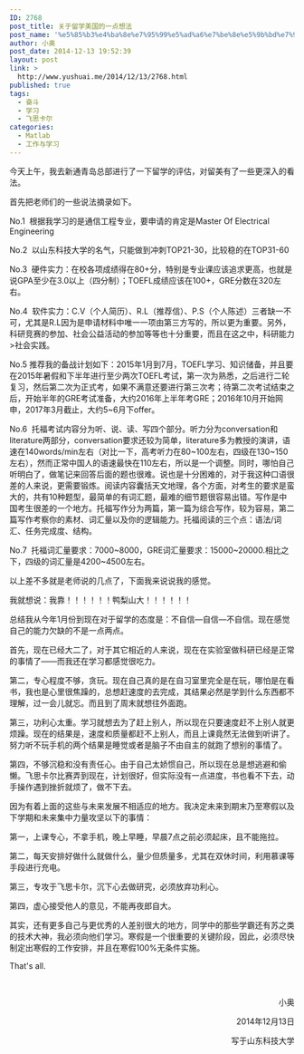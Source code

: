 ```yaml
---
ID: 2768
post_title: 关于留学美国的一点想法
post_name: '%e5%85%b3%e4%ba%8e%e7%95%99%e5%ad%a6%e7%be%8e%e5%9b%bd%e7%9a%84%e4%b8%80%e7%82%b9%e6%83%b3%e6%b3%95'
author: 小奥
post_date: 2014-12-13 19:52:39
layout: post
link: >
  http://www.yushuai.me/2014/12/13/2768.html
published: true
tags:
  - 奋斗
  - 学习
  - 飞思卡尔
categories:
  - Matlab
  - 工作与学习
---
```

今天上午，我去新通青岛总部进行了一下留学的评估，对留美有了一些更深入的看法。

<!--more-->

首先把老师们的一些说法摘录如下。

No.1  根据我学习的是通信工程专业，要申请的肯定是Master Of Electrical Engineering

No.2  以山东科技大学的名气，只能做到冲刺TOP21-30，比较稳的在TOP31-60

No.3  硬件实力：在校各项成绩得在80+分，特别是专业课应该追求更高，也就是说GPA至少在3.0以上（四分制）；TOEFL成绩应该在100+，GRE分数在320左右。

No.4  软件实力：C.V（个人简历）、R.L（推荐信）、P.S（个人陈述）三者缺一不可，尤其是R.L因为是申请材料中唯一一项由第三方写的，所以更为重要。另外，科研竞赛的参加、社会公益活动的参加等等也十分重要，而且在这之中，科研能力&gt;社会实践。

No.5 推荐我的备战计划如下：2015年1月到7月，TOEFL学习、知识储备，并且要在2015年暑假和下半年进行至少两次TOEFL考试，第一次为熟悉，之后进行二轮复习，然后第二次为正式考，如果不满意还要进行第三次考；待第二次考试结束之后，开始半年的GRE考试准备，大约2016年上半年考GRE；2016年10月开始网申，2017年3月截止，大约5~6月下offer。

No.6  托福考试内容分为听、说、读、写四个部分。听力分为conversation和literature两部分，conversation要求还较为简单，literature多为教授的演讲，语速在140words/min左右（对比一下，高考听力在80~100左右，四级在130~150左右），然而正常中国人的语速最快在110左右，所以是一个调整。同时，哪怕自己听明白了，做笔记来回答后面的题也很难。说也是十分困难的，对于我这种口语很差的人来说，更需要锻炼。阅读内容囊括天文地理，各个方面，对考生的要求是蛮大的，共有10种题型，最简单的有词汇题，最难的细节题很容易出错。写作是中国考生很差的一个地方。托福写作分为两篇，第一篇为综合写作，较为容易，第二篇写作考察你的素材、词汇量以及你的逻辑能力。托福阅读的三个点：语法/词汇、任务完成度、结构。

No.7  托福词汇量要求：7000~8000，GRE词汇量要求：15000~20000.相比之下，四级的词汇量是4200~4500左右。

以上差不多就是老师说的几点了，下面我来说说我的感觉。

我就想说：我靠！！！！！！鸭梨山大！！！！！！

总结我从今年1月份到现在对于留学的态度是：不自信—自信—不自信。现在感觉自己的能力欠缺的不是一点两点。

首先，现在已经大二了，对于其它相近的人来说，现在在实验室做科研已经是正常的事情了——而我还在学习都感觉很吃力。

第二，专心程度不够，贪玩。现在自己真的是在自习室里完全是在玩，哪怕是在看书，我也是心里很焦躁的，总想赶速度的去完成，其结果必然是学到什么东西都不理解，过一会儿就忘。而且到了周末就想往外面跑。

第三，功利心太重。学习就想去为了赶上别人，所以现在只要速度赶不上别人就更烦躁。现在的结果是，速度和质量都赶不上别人，而且上课竟然无法做到听讲了。努力听不玩手机的两个结果是睡觉或者是脑子不由自主的就跑了想别的事情了。

第四，不够沉稳和没有责任心。由于自己太娇惯自己，所以现在总是想逃避和偷懒。飞思卡尔比赛弄到现在，计划很好，但实际没有一点进度，书也看不下去，动手操作遇到挫折就烦了，做不下去。

因为有着上面的这些与未来发展不相适应的地方。我决定未来到期末乃至寒假以及下学期和未来集中力量攻坚以下的事情：

第一，上课专心，不拿手机，晚上早睡，早晨7点之前必须起床，且不能拖拉。

第二，每天安排好做什么就做什么，量少但质量多，尤其在双休时间，利用慕课等手段进行充电。

第三，专攻于飞思卡尔，沉下心去做研究，必须放弃功利心。

第四，虚心接受他人的意见，不能再夜郎自大。

其实，还有更多自己与更优秀的人差别很大的地方，同学中的那些学霸还有苏之类的技术大神，我必须向他们学习。寒假是一个很重要的关键阶段，因此，必须尽快制定出寒假的工作安排，并且在寒假100%无条件实施。

That's all.

&nbsp;
<p style="text-align: right;">小奥</p>
<p style="text-align: right;">2014年12月13日</p>
<p style="text-align: right;">写于山东科技大学</p>